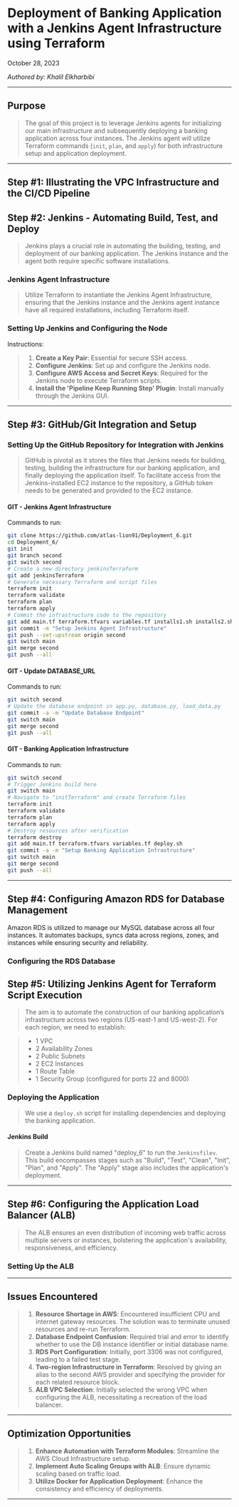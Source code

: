 # Deployment of Banking Application with a Jenkins Agent Infrastructure using Terraform

October 28, 2023 

*Authored by: Khalil Elkharbibi*

---

## Purpose
> The goal of this project is to leverage Jenkins agents for initializing our main infrastructure and subsequently deploying a banking application across four instances. The Jenkins agent will utilize Terraform commands (`init`, `plan`, and `apply`) for both infrastructure setup and application deployment.

---

## Step #1: Illustrating the VPC Infrastructure and the CI/CD Pipeline


## Step #2: Jenkins - Automating Build, Test, and Deploy
> Jenkins plays a crucial role in automating the building, testing, and deployment of our banking application. The Jenkins instance and the agent both require specific software installations. 

### Jenkins Agent Infrastructure
> Utilize Terraform to instantiate the Jenkins Agent Infrastructure, ensuring that the Jenkins instance and the Jenkins agent instance have all required installations, including Terraform itself.

### Setting Up Jenkins and Configuring the Node
Instructions:
> 1. **Create a Key Pair**: Essential for secure SSH access.
> 2. **Configure Jenkins**: Set up and configure the Jenkins node.
> 3. **Configure AWS Access and Secret Keys**: Required for the Jenkins node to execute Terraform scripts.
> 4. **Install the 'Pipeline Keep Running Step' Plugin**: Install manually through the Jenkins GUI.

---

## Step #3: GitHub/Git Integration and Setup
### Setting Up the GitHub Repository for Integration with Jenkins
> GitHub is pivotal as it stores the files that Jenkins needs for building, testing, building the infrastructure for our banking application, and finally deploying the application itself. To facilitate access from the Jenkins-installed EC2 instance to the repository, a GitHub token needs to be generated and provided to the EC2 instance.


#### GIT - Jenkins Agent Infrastructure
Commands to run:
```bash
git clone https://github.com/atlas-lion91/Deployment_6.git
cd Deployment_6/
git init
git branch second
git switch second
# Create a new directory jenkinsTerraform
git add jenkinsTerraform
# Generate necessary Terraform and script files
terraform init
terraform validate
terraform plan
terraform apply
# Commit the infrastructure code to the repository
git add main.tf terraform.tfvars variables.tf installs1.sh installs2.sh
git commit -m "Setup Jenkins Agent Infrastructure"
git push --set-upstream origin second
git switch main
git merge second
git push --all
```

#### GIT - Update DATABASE_URL
Commands to run:
```bash
git switch second
# Update the database endpoint in app.py, database.py, load_data.py
git commit -a -m "Update Database Endpoint"
git switch main
git merge second
git push --all
```

#### GIT - Banking Application Infrastructure
Commands to run:
```bash
git switch second
# Trigger Jenkins build here
git switch main
# Navigate to "initTerraform" and create Terraform files
terraform init
terraform validate
terraform plan
terraform apply
# Destroy resources after verification
terraform destroy
git add main.tf terraform.tfvars variables.tf deploy.sh
git commit -a -m "Setup Banking Application Infrastructure"
git switch main
git merge second
git push --all
```

---

## Step #4: Configuring Amazon RDS for Database Management
Amazon RDS is utilized to manage our MySQL database across all four instances. It automates backups, syncs data across regions, zones, and instances while ensuring security and reliability.

### Configuring the RDS Database


## Step #5: Utilizing Jenkins Agent for Terraform Script Execution
> The aim is to automate the construction of our banking application’s infrastructure across two regions (US-east-1 and US-west-2). For each region, we need to establish:

> - 1 VPC
> - 2 Availability Zones
> - 2 Public Subnets
> - 2 EC2 Instances
> - 1 Route Table
> - 1 Security Group (configured for ports 22 and 8000)

### Deploying the Application
> We use a `deploy.sh` script for installing dependencies and deploying the banking application. 

#### Jenkins Build
> Create a Jenkins build named "deploy_6" to run the `Jenkinsfilev`. This build encompasses stages such as "Build", "Test", "Clean", "Init", "Plan", and "Apply". The "Apply" stage also includes the application's deployment.

---

## Step #6: Configuring the Application Load Balancer (ALB)
> The ALB ensures an even distribution of incoming web traffic across multiple servers or instances, bolstering the application's availability, responsiveness, and efficiency.

### Setting Up the ALB


---

## Issues Encountered
> 1. **Resource Shortage in AWS**: Encountered insufficient CPU and internet gateway resources. The solution was to terminate unused resources and re-run Terraform.
> 2. **Database Endpoint Confusion**: Required trial and error to identify whether to use the DB instance identifier or initial database name.
> 3. **RDS Port Configuration**: Initially, port 3306 was not configured, leading to a failed test stage.
> 4. **Two-region Infrastructure in Terraform**: Resolved by giving an alias to the second AWS provider and specifying the provider for each related resource block.
> 5. **ALB VPC Selection**: Initially selected the wrong VPC when configuring the ALB, necessitating a recreation of the load balancer.

---

## Optimization Opportunities
> 1. **Enhance Automation with Terraform Modules**: Streamline the AWS Cloud Infrastructure setup.
> 2. **Implement Auto Scaling Groups with ALB**: Ensure dynamic scaling based on traffic load.
> 3. **Utilize Docker for Application Deployment**: Enhance the consistency and efficiency of deployments.

---

